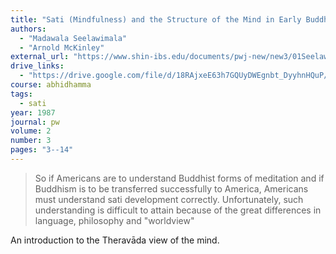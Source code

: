 ```yaml
---
title: "Sati (Mindfulness) and the Structure of the Mind in Early Buddhism"
authors:
  - "Madawala Seelawimala"
  - "Arnold McKinley"
external_url: "https://www.shin-ibs.edu/documents/pwj-new/new3/01Seelawimala.pdf"
drive_links:
  - "https://drive.google.com/file/d/18RAjxeE63h7GQUyDWEgnbt_DyyhnHQuP/view?usp=drive_link"
course: abhidhamma
tags:
  - sati
year: 1987
journal: pw
volume: 2
number: 3
pages: "3--14"
---
```


> So if Americans are to understand Buddhist forms of meditation and if Buddhism is
to be transferred successfully to America,
Americans must understand sati development
correctly. Unfortunately, such understanding
is difficult to attain because of the great differences in language, philosophy and
"worldview"

An introduction to the Theravāda view of the mind.
